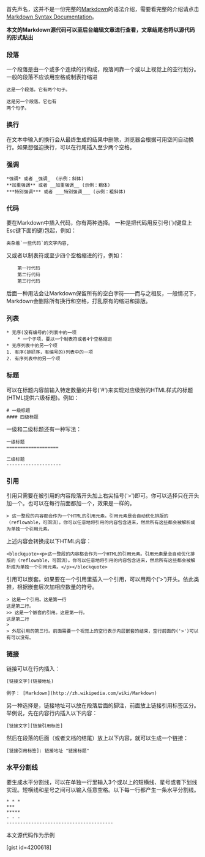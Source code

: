 首先声名，这并不是一份完整的[Markdown][1]的语法介绍，需要看完整的介绍请点击[Markdown Syntax Documentation][2]。

**本文的Markdown源代码可以至后台编辑文章进行查看，文章结尾也将以源代码的形式贴出**

### 段落

一个段落是由一个或多个连续的行构成，段落间靠一个或以上视觉上的空行划分。一般的段落不应该用空格或制表符缩进

    这是一个段落。它有两个句子。
    
    这是另一个段落。它也有 
    两个句子。
    

### 换行

在文本中输入的换行会从最终生成的结果中删除，浏览器会根据可用空间自动换行。如果想强迫换行，可以在行尾插入至少两个空格。

### 强调

    *强调* 或者 _强调_  (示例：斜体)
    **加重强调** 或者 __加重强调__ (示例：粗体)
    ***特别强调*** 或者 ___特别强调___ (示例：粗斜体)
    

### 代码

要在Markdown中插入代码，你有两种选择。 一种是把代码用反引号(`)(键盘上Esc键下面的键)包起，例如：

    夹杂着`一些代码`的文字内容,
    

又或者以制表符或至少四个空格缩进的行，例如：

        第一行代码
        第二行代码
        第三行代码
    

后面一种用法会让Markdown保留所有的空白字符——而与之相反，一般情况下，Markdown会删除所有换行和空格，打乱原有的缩进和排版。

### 列表

    * 无序(没有编号的)列表中的一项
        * 一个子项，要以一个制表符或者4个空格缩进
    * 无序列表中的另一个项
    1. 有序(排好序，有编号的)列表中的一项
    2. 有序列表中的另一个项
    

### 标题

可以在标题内容前输入特定数量的井号('#')来实现对应级别的HTML样式的标题(HTML提供六级标题)。例如：

    # 一级标题
    #### 四级标题
    

一级和二级标题还有一种写法：

    一级标题
    ===================
    
    二级标题
    --------------------
    

### 引用

引用只需要在被引用的内容段落开头加上右尖括号('>')即可。你可以选择只在开头加一个。也可以在每行前面都加一个，效果是一样的。

    > 这一整段的内容都会作为一个HTML的引用元素。引用元素是会自动优化排版的（reflowable，可回流）。你可以任意地将引用的内容包含进来，然后所有这些都会被解析成为单独一个引用元素。
    

上述内容会转换成以下HTML内容：

    <blockquote><p>这一整段的内容都会作为一个HTML的引用元素。引用元素是会自动优化排版的（reflowable，可回流）。你可以任意地将引用的内容包含进来，然后所有这些都会被解析成为单独一个引用元素。</p></blockquote>
    

引用可以嵌套。如果要在一个引用里插入一个引用，可以用两个('>')开头。依此类推，根据嵌套层次加相应数量的符号。

    > 这是一个引用。这是第一行
    这是第二行。
    >> 这是一个嵌套的引用。这是第一行。
    这是第二行
    > 
    > 外层引用的第三行。前面需要一个视觉上的空行表示内层嵌套的结束，空行前面的('>')可以有可以没有。
    

### 链接

链接可以在行内插入：

    [链接文字](链接地址)
    
    例子： [Markdown](http://zh.wikipedia.com/wiki/Markdown)
    

另一种选择是，链接地址可以放在段落后面的脚注，前面放上链接引用标签区分。举例说，先在内容行内插入以下内容：

    [链接文字][链接引用标签]
    

然后在段落的后面（或者文档的结尾）放上以下内容，就可以生成一个链接：

    [链接引用标签]: 链接地址 "链接标题"
    

### 水平分割线

要生成水平分割线，可以在单独一行里输入3个或以上的短横线、星号或者下划线实现。短横线和星号之间可以输入任意空格。以下每一行都产生一条水平分割线。

    * * *
    ***
    *****
    - - -
    ---------------------------------------
    

本文源代码作为示例

[gist id=4200618]

 [1]: http://daringfireball.net/projects/markdown/
 [2]: http://daringfireball.net/projects/markdown/syntax